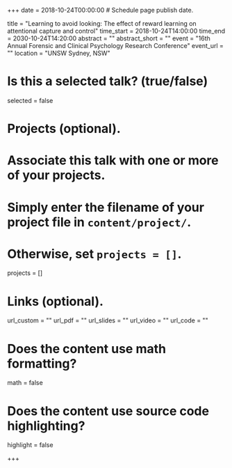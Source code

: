 +++
  date = 2018-10-24T00:00:00  # Schedule page publish date.
  
  title = "Learning to avoid looking: The effect of reward learning on attentional capture and control"
  time_start = 2018-10-24T14:00:00
  time_end = 2030-10-24T14:20:00
  abstract = ""
  abstract_short = ""
  event = "16th Annual Forensic and Clinical Psychology Research Conference"
  event_url = ""
  location = "UNSW Sydney, NSW"
  
  # Is this a selected talk? (true/false)
  selected = false
  
  # Projects (optional).
  #   Associate this talk with one or more of your projects.
  #   Simply enter the filename of your project file in `content/project/`.
  #   Otherwise, set `projects = []`.
  projects = []
  
  # Links (optional).
  url_custom = ""
  url_pdf = ""
  url_slides = ""
  url_video = ""
  url_code = ""
  
  # Does the content use math formatting?
  math = false
  
  # Does the content use source code highlighting?
  highlight = false
  
  
  +++
    